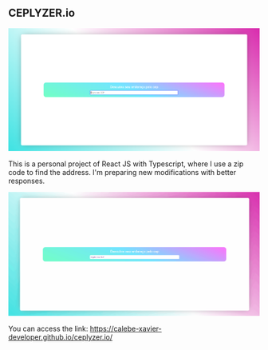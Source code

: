 ## CEPLYZER.io
  
![](src/assets/images/Screenshot_2.png)

This is a personal project of React JS with Typescript, where I use a zip code to find the address. I'm preparing new modifications with better responses.

![](src/assets/gifs/ceplyzer.io.gif)


You can access the link: https://calebe-xavier-developer.github.io/ceplyzer.io/
